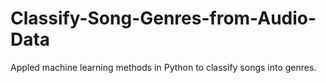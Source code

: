 # Classify-Song-Genres-from-Audio-Data
Appled machine learning methods in Python to classify songs into genres.
